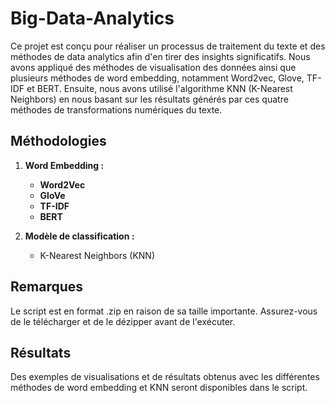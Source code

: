 # Big-Data-Analytics

Ce projet est conçu pour réaliser un processus de traitement du texte et des méthodes de data analytics afin d'en tirer des insights significatifs. Nous avons appliqué des méthodes de visualisation des données ainsi que plusieurs méthodes de word embedding, notamment Word2vec, Glove, TF-IDF et BERT. Ensuite, nous avons utilisé l'algorithme KNN (K-Nearest Neighbors) en nous basant sur les résultats générés par ces quatre méthodes de transformations numériques du texte.

## Méthodologies

1. **Word Embedding :**
   - **Word2Vec**
   - **GloVe**
   - **TF-IDF**
   - **BERT**

2. **Modèle de classification :**
   - K-Nearest Neighbors (KNN)


## Remarques

Le script est en format .zip en raison de sa taille importante. Assurez-vous de le télécharger et de le dézipper avant de l'exécuter.

## Résultats

Des exemples de visualisations et de résultats obtenus avec les différentes méthodes de word embedding et KNN seront disponibles dans le script.

